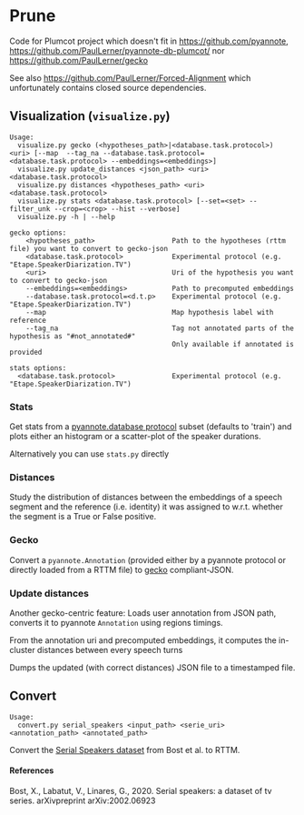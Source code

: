 # Prune
Code for Plumcot project which doesn't fit in https://github.com/pyannote, https://github.com/PaulLerner/pyannote-db-plumcot/ nor https://github.com/PaulLerner/gecko

See also https://github.com/PaulLerner/Forced-Alignment which unfortunately contains closed source dependencies.

## Visualization (`visualize.py`)

```
Usage:
  visualize.py gecko (<hypotheses_path>|<database.task.protocol>) <uri> [--map  --tag_na --database.task.protocol=<database.task.protocol> --embeddings=<embeddings>]
  visualize.py update_distances <json_path> <uri> <database.task.protocol>
  visualize.py distances <hypotheses_path> <uri> <database.task.protocol>
  visualize.py stats <database.task.protocol> [--set=<set> --filter_unk --crop=<crop> --hist --verbose]
  visualize.py -h | --help

gecko options:
    <hypotheses_path>                   Path to the hypotheses (rttm file) you want to convert to gecko-json
    <database.task.protocol>            Experimental protocol (e.g. "Etape.SpeakerDiarization.TV")
    <uri>                               Uri of the hypothesis you want to convert to gecko-json
    --embeddings=<embeddings>           Path to precomputed embeddings
    --database.task.protocol=<d.t.p>    Experimental protocol (e.g. "Etape.SpeakerDiarization.TV")
    --map                               Map hypothesis label with reference
    --tag_na                            Tag not annotated parts of the hypothesis as "#not_annotated#"
                                        Only available if annotated is provided

stats options:
  <database.task.protocol>              Experimental protocol (e.g. "Etape.SpeakerDiarization.TV")
```

### Stats
Get stats from a [pyannote.database protocol](https://github.com/pyannote/pyannote-database#custom-protocols) subset (defaults to 'train') and plots either an histogram or a scatter-plot of the speaker durations.

Alternatively you can use `stats.py` directly

### Distances
Study the distribution of distances between the embeddings of a speech segment and the reference (i.e. identity) it was assigned to w.r.t. whether the segment is a True or False positive.

### Gecko

Convert a `pyannote.Annotation` (provided either by a pyannote protocol or directly loaded from a RTTM file) to [gecko](https://github.com/gong-io/gecko) compliant-JSON.

### Update distances
Another gecko-centric feature:
Loads user annotation from JSON path, converts it to pyannote `Annotation`
  using regions timings.

  From the annotation uri and precomputed embeddings, it computes the
  in-cluster distances between every speech turns

  Dumps the updated (with correct distances) JSON file to a timestamped file.

## Convert
```
Usage:
  convert.py serial_speakers <input_path> <serie_uri> <annotation_path> <annotated_path>
```
Convert the [Serial Speakers dataset](https://figshare.com/articles/TV_Series_Corpus/3471839) from Bost et al. to RTTM.

#### References

Bost, X., Labatut, V., Linares, G., 2020. Serial speakers: a dataset of tv series. arXivpreprint arXiv:2002.06923
